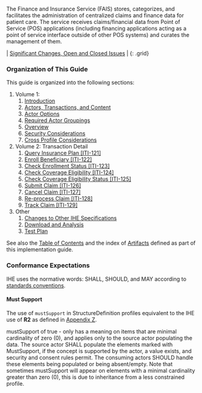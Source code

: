 
The Finance and Insurance Service (FAIS) stores, categorizes, and facilitates the administration of centralized claims and finance
data for patient care. The service receives claims/financial data from Point of Service (POS)
applications (including financing applications acting as a point of service interface outside of other POS systems) and
curates the management of them.

<div markdown="1" class="stu-note">

| [Significant Changes, Open and Closed Issues](issues.html) |
{: .grid}

</div>

### Organization of This Guide

This guide is organized into the following sections:

1. Volume 1:
   1. [Introduction](volume-1.html)
   1. [Actors, Transactions, and Content](volume-1.html#actors-and-transactions)
   1. [Actor Options](volume-1.html#actor-options)
   1. [Required Actor Groupings](volume-1.html#required-groupings)
   1. [Overview](volume-1.html#overview)
   1. [Security Considerations](volume-1.html#security-considerations)
   1. [Cross Profile Considerations](volume-1.html#other-grouping)
1. Volume 2: Transaction Detail
   1. [Query Insurance Plan [ITI-121]](ITI-121.html)
   1. [Enroll Beneficiary [ITI-122]](ITI-122.html)
   1. [Check Enrollment Status [ITI-123]](ITI-123.html)
   1. [Check Coverage Eligibility [ITI-124]](ITI-124.html)
   1. [Check Coverage Eligibility Status [ITI-125]](ITI-125.html)
   1. [Submit Claim [ITI-126]](ITI-126.html)
   1. [Cancel Claim [ITI-127]](ITI-127.html)
   1. [Re-process Claim [ITI-128]](ITI-128.html)
   1. [Track Claim [ITI-129]](ITI-129.html)
1. Other
   1. [Changes to Other IHE Specifications](other.html)
   1. [Download and Analysis](download.html)
   1. [Test Plan](testplan.html)

See also the [Table of Contents](toc.html) and the index of [Artifacts](artifacts.html) defined as part of this implementation guide.

### Conformance Expectations

IHE uses the normative words: SHALL, SHOULD, and MAY according to [standards conventions](https://profiles.ihe.net/GeneralIntro/ch-E.html).

#### Must Support

The use of ```mustSupport``` in StructureDefinition profiles equivalent to the IHE use of **R2** as defined in [Appendix Z](https://profiles.ihe.net/ITI/TF/Volume2/ch-Z.html#z.10-profiling-conventions-for-constraints-on-fhir).

mustSupport of true - only has a meaning on items that are minimal cardinality of zero (0), and applies only to the source actor populating the data. The source actor SHALL populate the elements marked with MustSupport, if the concept is supported by the actor, a value exists, and security and consent rules permit.
The consuming actors SHOULD handle these elements being populated or being absent/empty.
Note that sometimes mustSupport will appear on elements with a minimal cardinality greater than zero (0), this is due to inheritance from a less constrained profile.
